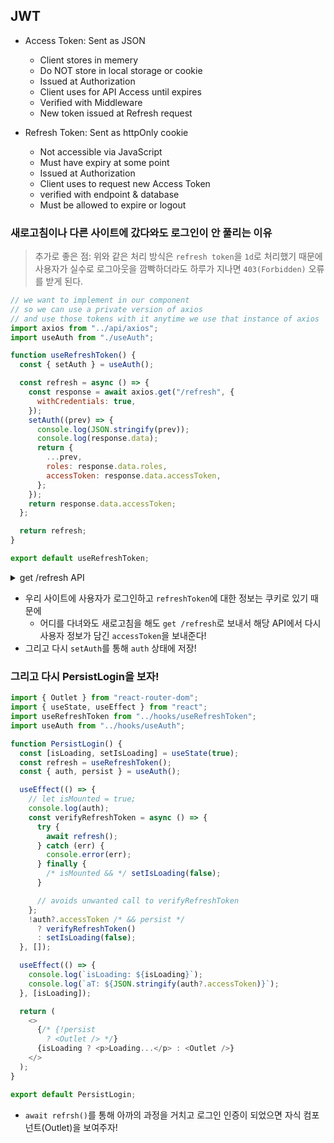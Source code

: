 ## JWT

- Access Token: Sent as JSON

  - Client stores in memery
  - Do NOT store in local storage or cookie
  - Issued at Authorization
  - Client uses for API Access until expires
  - Verified with Middleware
  - New token issued at Refresh request

- Refresh Token: Sent as httpOnly cookie
  - Not accessible via JavaScript
  - Must have expiry at some point
  - Issued at Authorization
  - Client uses to request new Access Token
  - verified with endpoint & database
  - Must be allowed to expire or logout

### 새로고침이나 다른 사이트에 갔다와도 로그인이 안 풀리는 이유

> 추가로 좋은 점: 위와 같은 처리 방식은 `refresh token`을 `1d`로 처리했기 때문에 사용자가 실수로 로그아웃을 깜빡하더라도 하루가 지나면 `403(Forbidden)` 오류를 받게 된다.

```js
// we want to implement in our component
// so we can use a private version of axios
// and use those tokens with it anytime we use that instance of axios
import axios from "../api/axios";
import useAuth from "./useAuth";

function useRefreshToken() {
  const { setAuth } = useAuth();

  const refresh = async () => {
    const response = await axios.get("/refresh", {
      withCredentials: true,
    });
    setAuth((prev) => {
      console.log(JSON.stringify(prev));
      console.log(response.data);
      return {
        ...prev,
        roles: response.data.roles,
        accessToken: response.data.accessToken,
      };
    });
    return response.data.accessToken;
  };

  return refresh;
}

export default useRefreshToken;
```

<details>
  <summary>get /refresh API</summary>

```js
// const usersDB = {
//   users: require("../model/users.json"),
//   setUsers: function (data) { this.users = data }
// }
const User = require("../model/User");
const jwt = require("jsonwebtoken");

const handleRefreshToken = async (req, res) => {
  const cookies = req.cookies;
  if (!cookies?.jwt) return res.sendStatus(401); // Unauthorized
  const refreshToken = cookies.jwt;
  console.log(cookies);

  // DB에 저장된 refreshToken 비교
  // const foundUser = usersDB.users.find(person => person.refreshToken === refreshToken);
  const foundUser = await User.findOne({ refreshToken }).exec();
  if (!foundUser) return res.sendStatus(403); // Forbidden
  // evaluate jwt
  jwt.verify(refreshToken, process.env.REFRESH_TOKEN_SECRET, (err, decoded) => {
    if (err || foundUser.username !== decoded.username)
      return res.sendStatus(403); // Forbidden
    const roles = Object.values(foundUser.roles).filter(Boolean);
    const accessToken = jwt.sign(
      {
        UserInfo: {
          username: decoded.username,
          roles: roles,
        },
      },
      process.env.ACCESS_TOKEN_SECRET,
      { expiresIn: "30s" }
    );
    res.json({ accessToken, roles });
  });
};

module.exports = { handleRefreshToken };
```

</details>

- 우리 사이트에 사용자가 로그인하고 `refreshToken`에 대한 정보는 쿠키로 있기 때문에
  - 어디를 다녀와도 새로고침을 해도 `get /refresh`로 보내서 해당 API에서 다시 사용자 정보가 담긴 `accessToken`을 보내준다!
- 그리고 다시 `setAuth`를 통해 `auth` 상태에 저장!

### 그리고 다시 PersistLogin을 보자!

```js
import { Outlet } from "react-router-dom";
import { useState, useEffect } from "react";
import useRefreshToken from "../hooks/useRefreshToken";
import useAuth from "../hooks/useAuth";

function PersistLogin() {
  const [isLoading, setIsLoading] = useState(true);
  const refresh = useRefreshToken();
  const { auth, persist } = useAuth();

  useEffect(() => {
    // let isMounted = true;
    console.log(auth);
    const verifyRefreshToken = async () => {
      try {
        await refresh();
      } catch (err) {
        console.error(err);
      } finally {
        /* isMounted && */ setIsLoading(false);
      }

      // avoids unwanted call to verifyRefreshToken
    };
    !auth?.accessToken /* && persist */
      ? verifyRefreshToken()
      : setIsLoading(false);
  }, []);

  useEffect(() => {
    console.log(`isLoading: ${isLoading}`);
    console.log(`aT: ${JSON.stringify(auth?.accessToken)}`);
  }, [isLoading]);

  return (
    <>
      {/* {!persist
        ? <Outlet /> */}
      {isLoading ? <p>Loading...</p> : <Outlet />}
    </>
  );
}

export default PersistLogin;
```

- `await refrsh()`를 통해 아까의 과정을 거치고 로그인 인증이 되었으면 자식 컴포넌트(Outlet)을 보여주자!